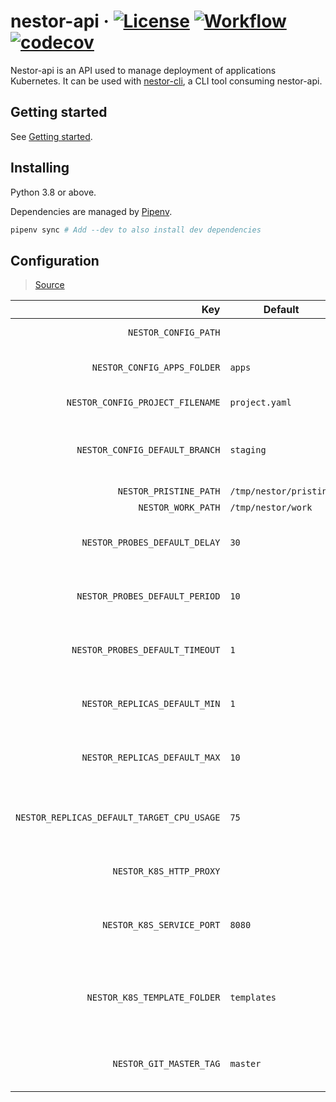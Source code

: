 # nestor-api · [![License](https://img.shields.io/badge/License-Apache%202.0-blue.svg)](https://github.com/ChauffeurPrive/nestor-api/blob/master/LICENSE) [![Workflow](https://github.com/ChauffeurPrive/nestor-api/workflows/ci/badge.svg?branch=master)](https://github.com/ChauffeurPrive/nestor-api/actions?query=workflow%3Aci+branch%3Amaster) [![codecov](https://codecov.io/gh/ChauffeurPrive/nestor-api/branch/master/graph/badge.svg)](https://codecov.io/gh/ChauffeurPrive/nestor-api)

Nestor-api is an API used to manage deployment of applications Kubernetes. It can be used with [nestor-cli](https://github.com/ChauffeurPrive/nestor-cli), a CLI tool consuming nestor-api.

## Getting started

See [Getting started](./docs/getting_started.md).

## Installing

Python 3.8 or above.

Dependencies are managed by [Pipenv](https://github.com/pypa/pipenv).

```bash
pipenv sync # Add --dev to also install dev dependencies
```

## Configuration

> [Source](./nestor_api/config/config.py)

|                                        Key | Default                | Unit       | Comment                                                     |
| -----------------------------------------: | ---------------------- | ---------- | ----------------------------------------------------------- |
|                       `NESTOR_CONFIG_PATH` |                        |            | Configuration path                                          |
|                `NESTOR_CONFIG_APPS_FOLDER` | `apps`                 |            | The application config folder                               |
|           `NESTOR_CONFIG_PROJECT_FILENAME` | `project.yaml`         |            | The project config file                                     |
|             `NESTOR_CONFIG_DEFAULT_BRANCH` | `staging`              |            | The branch to use by default when reading the configuration |
|                     `NESTOR_PRISTINE_PATH` | `/tmp/nestor/pristine` |            | Pristine path                                               |
|                         `NESTOR_WORK_PATH` | `/tmp/nestor/work`     |            | Work path                                                   |
|              `NESTOR_PROBES_DEFAULT_DELAY` | `30`                   | `seconds`  | Default delay for probes if not configured                  |
|             `NESTOR_PROBES_DEFAULT_PERIOD` | `10`                   | `seconds`  | Default period for probes if not configured                 |
|            `NESTOR_PROBES_DEFAULT_TIMEOUT` | `1`                    | `seconds`  | Default timeout for probes if not configured                |
|              `NESTOR_REPLICAS_DEFAULT_MIN` | `1`                    | `replicas` | Default minimum number of replicas                          |
|              `NESTOR_REPLICAS_DEFAULT_MAX` | `10`                   | `replicas` | Default maximum number of replicas                          |
| `NESTOR_REPLICAS_DEFAULT_TARGET_CPU_USAGE` | `75`                   | `%`        | Default target cpu usage that will trigger an autoscaling   |
|                    `NESTOR_K8S_HTTP_PROXY` |                        |            | The kubernetes HTTP_PROXY                                   |
|                  `NESTOR_K8S_SERVICE_PORT` | `8080`                 |            | The port on which the k8s services will be exposed          |
|               `NESTOR_K8S_TEMPLATE_FOLDER` | `templates`            |            | The subfolder in which the k8s templates are stored         |
|                    `NESTOR_GIT_MASTER_TAG` | `master`               |            | The tag used to define the master branch                    |
